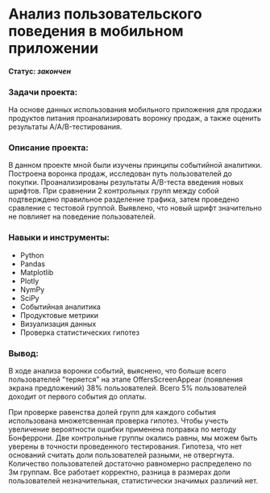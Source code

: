 
# Анализ пользовательского поведения в мобильном приложении
    
#### Статус: *закончен*    
    
### Задачи проекта:    
На основе данных использования мобильного приложения для продажи продуктов питания проанализировать воронку продаж, а также оценить результаты A/A/B-тестирования.
        
### Описание проекта:     
В данном проекте мной были изучены принципы событийной аналитики. Построена воронка продаж, исследован путь пользователей до покупки. Проанализированы результаты A/B-теста введения новых шрифтов. При сравнении 2 контрольных групп между собой подтверждено правильное разделение трафика, затем проведено сравление с тестовой группой. Выявлено, что новый шрифт значительно не повлияет на поведение пользователей.

### Навыки и инструменты:     
- Python
- Pandas
- Matplotlib
- Plotly
- NymPy
- SciPy
- Событийная аналитика
- Продуктовые метрики
- Визуализация данных
- Проверка статистических гипотез
    
### Вывод:    

В ходе анализа воронки событий, выяснено, что больше всего пользователей "теряется" на этапе OffersScreenAppear (появления экрана предложений) 38% пользователей. Всего 5% пользователей доходит от первого события до оплаты.
    
При проверке равенства долей групп для каждого события использована множетсвенная проверка гипотез. Чтобы учесть увеличение вероятности ошибки применена поправка по методу Бонферрони. Две контрольные группы окались равны, мы можем быть уверены в точности проведенного тестирования. Гипотеза, что нет оснований считать доли пользователей разными, не отвергнута. Количество пользователей достаточно равномерно распределено по 3м группам. Все работает корректно, разница в размерах доли пользователей незначительная, статистически значимых различий нет.
